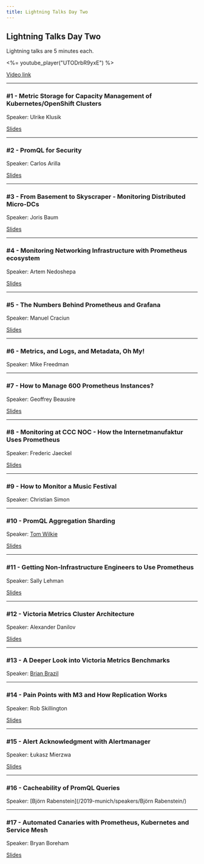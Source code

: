 ```yaml
---
title: Lightning Talks Day Two
---
```


## Lightning Talks Day Two

Lightning talks are 5 minutes each.

<%= youtube_player("UTODrbR9yxE") %>

[Video link](https://youtu.be/UTODrbR9yxE)

---

### #1 - Metric Storage for Capacity Management of Kubernetes/OpenShift Clusters

Speaker: Ulrike Klusik

[Slides](/2019-munich/slides/lt2-01_metric-storage-for-capacity-management.pdf)

---

### #2 - PromQL for Security

Speaker: Carlos Arilla

[Slides](/2019-munich/slides/lt2-02_promql-for-security.pdf)

---

### #3 - From Basement to Skyscraper - Monitoring Distributed Micro-DCs

Speaker: Joris Baum

[Slides](/2019-munich/slides/lt2-03_from-basement-to-skyscraper.pdf)

---

### #4 - Monitoring Networking Infrastructure with Prometheus ecosystem

Speaker: Artem Nedoshepa

[Slides](/2019-munich/slides/lt2-04_monitoring-networking-infrastructure-with-prometheus-ecosystem.pdf)

---

### #5 - The Numbers Behind Prometheus and Grafana

Speaker: Manuel Craciun

[Slides](/2019-munich/slides/lt2-05_the-numbers-behind-prometheus-and-grafana.pdf)

---

### #6 - Metrics, and Logs, and Metadata, Oh My!

Speaker: Mike Freedman

---

### #7 - How to Manage 600 Prometheus Instances?

Speaker: Geoffrey Beausire

[Slides](/2019-munich/slides/lt2-07_how-to-manage-600-prometheus-instances.pdf)

---

### #8 - Monitoring at CCC NOC - How the Internetmanufaktur Uses Prometheus

Speaker: Frederic Jaeckel

[Slides](/2019-munich/slides/lt2-08_monitoring-at-ccc-noc.pdf)

---

### #9 - How to Monitor a Music Festival

Speaker: Christian Simon

---

### #10 - PromQL Aggregation Sharding

Speaker: [Tom Wilkie](/2019-munich/speakers/tom-wilkie/)

[Slides](/2019-munich/slides/lt2-10_promql-aggregation-sharding.pdf)

---

### #11 - Getting Non-Infrastructure Engineers to Use Prometheus

Speaker: Sally Lehman

[Slides](/2019-munich/slides/lt2-11_getting-non-infrastructure-engineers-to-use-prometheus.pdf)

---

### #12 - Victoria Metrics Cluster Architecture

Speaker: Alexander Danilov

[Slides](/2019-munich/slides/lt2-12_victoria-metrics-cluster-architecture.pdf)

---

### #13 - A Deeper Look into Victoria Metrics Benchmarks

Speaker: [Brian Brazil](/2019-munich/speakers/brian-brazil/)

---

### #14 - Pain Points with M3 and How Replication Works

Speaker: Rob Skillington

[Slides](/2019-munich/slides/lt2-14_pain-points-with-m3-and-how-replication-works.pdf)

---

### #15 - Alert Acknowledgment with Alertmanager

Speaker: Łukasz Mierzwa

[Slides](/2019-munich/slides/lt2-15_alert_acknowledgement_with_alertmanager.pdf)

---

### #16 - Cacheability of PromQL Queries

Speaker: [Björn Rabenstein](/2019-munich/speakers/Björn Rabenstein/)

---

### #17 - Automated Canaries with Prometheus, Kubernetes and Service Mesh

Speaker: Bryan Boreham

[Slides](/2019-munich/slides/lt2-17_automated-canaries-with-prometheus-kubernetes-and-service-mesh.pdf)
